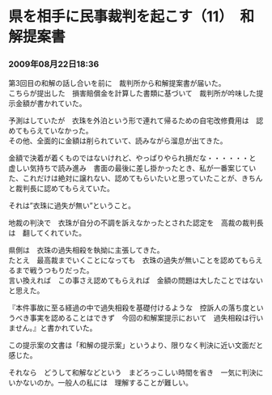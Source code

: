# 県を相手に民事裁判を起こす（11）　和解提案書
### 2009年08月22日18:36

第3回目の和解の話し合いを前に　裁判所から和解提案書が届いた。  
こちらが提出した　損害賠償金を計算した書類に基づいて　裁判所が吟味した提示金額が書かれていた。

予測はしていたが　衣珠を外泊という形で連れて帰るための自宅改修費用は　認めてもらえていなかった。  
その他、全面的に金額は削られていて、読みながら溜息が出てきた。

金額で決着が着くものではないけれど、やっぱりやられ損だな・・・・・・と　虚しい気持ちで読み進み　書面の最後に差し掛かったとき、私が一番案じていた、これだけは絶対に譲れない、認めてもらいたいと思っていたことが、きちんと裁判長に認めてもらえていた。

それは”衣珠に過失が無い”ということ。

地裁の判決で　衣珠が自分の不調を訴えなかったとされた認定を　高裁の裁判長は　翻してくれていた。

県側は　衣珠の過失相殺を執拗に主張してきた。  
たとえ　最高裁までいくことになっても　衣珠の過失が無いことを認めてもらえるまで戦うつもりだった。  
言い換えれば　この事さえ認めてもらえれば　金額の問題は大したことではないと思えた。

『本件事故に至る経過の中で過失相殺を基礎付けるような　控訴人の落ち度というべき事実を認めることはできず　今回の和解案提示において　過失相殺は行いません。』と書かれていた。

この提示案の文書は「和解の提示案」というより、限りなく判決に近い文面だと感じた。

それなら　どうして和解などという　まどろっこしい時間を省き　一気に判決にいかないのか。一般人の私には　理解することが難しい。